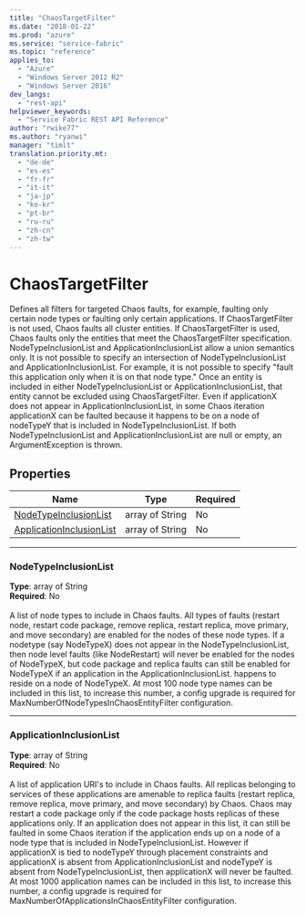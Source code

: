 ```yaml
---
title: "ChaosTargetFilter"
ms.date: "2018-01-22"
ms.prod: "azure"
ms.service: "service-fabric"
ms.topic: "reference"
applies_to: 
  - "Azure"
  - "Windows Server 2012 R2"
  - "Windows Server 2016"
dev_langs: 
  - "rest-api"
helpviewer_keywords: 
  - "Service Fabric REST API Reference"
author: "rwike77"
ms.author: "ryanwi"
manager: "timlt"
translation.priority.mt: 
  - "de-de"
  - "es-es"
  - "fr-fr"
  - "it-it"
  - "ja-jp"
  - "ko-kr"
  - "pt-br"
  - "ru-ru"
  - "zh-cn"
  - "zh-tw"
---
```

# ChaosTargetFilter

Defines all filters for targeted Chaos faults, for example, faulting only certain node types or faulting only certain applications.
If ChaosTargetFilter is not used, Chaos faults all cluster entities. If ChaosTargetFilter is used, Chaos faults only the entities that meet the ChaosTargetFilter
specification. NodeTypeInclusionList and ApplicationInclusionList allow a union semantics only. It is not possible to specify an intersection
of NodeTypeInclusionList and ApplicationInclusionList. For example, it is not possible to specify "fault this application only when it is on that node type."
Once an entity is included in either NodeTypeInclusionList or ApplicationInclusionList, that entity cannot be excluded using ChaosTargetFilter. Even if
applicationX does not appear in ApplicationInclusionList, in some Chaos iteration applicationX can be faulted because it happens to be on a node of nodeTypeY that is included
in NodeTypeInclusionList. If both NodeTypeInclusionList and ApplicationInclusionList are null or empty, an ArgumentException is thrown.


## Properties

| Name | Type | Required |
| --- | --- | --- |
| [NodeTypeInclusionList](#nodetypeinclusionlist) | array of String | No |
| [ApplicationInclusionList](#applicationinclusionlist) | array of String | No |

____
### NodeTypeInclusionList
__Type__: array of String <br/>
__Required__: No<br/>
<br/>
A list of node types to include in Chaos faults.
All types of faults (restart node, restart code package, remove replica, restart replica, move primary, and move secondary) are enabled for the nodes of these node types.
If a nodetype (say NodeTypeX) does not appear in the NodeTypeInclusionList, then node level faults (like NodeRestart) will never be enabled for the nodes of
NodeTypeX, but code package and replica faults can still be enabled for NodeTypeX if an application in the ApplicationInclusionList.
happens to reside on a node of NodeTypeX.
At most 100 node type names can be included in this list, to increase this number, a config upgrade is required for MaxNumberOfNodeTypesInChaosEntityFilter configuration.


____
### ApplicationInclusionList
__Type__: array of String <br/>
__Required__: No<br/>
<br/>
A list of application URI's to include in Chaos faults.
All replicas belonging to services of these applications are amenable to replica faults (restart replica, remove replica, move primary, and move secondary) by Chaos.
Chaos may restart a code package only if the code package hosts replicas of these applications only.
If an application does not appear in this list, it can still be faulted in some Chaos iteration if the application ends up on a node of a node type that is included in NodeTypeInclusionList.
However if applicationX is tied to nodeTypeY through placement constraints and applicationX is absent from ApplicationInclusionList and nodeTypeY is absent from NodeTypeInclusionList, then applicationX will never be faulted.
At most 1000 application names can be included in this list, to increase this number, a config upgrade is required for MaxNumberOfApplicationsInChaosEntityFilter configuration.

